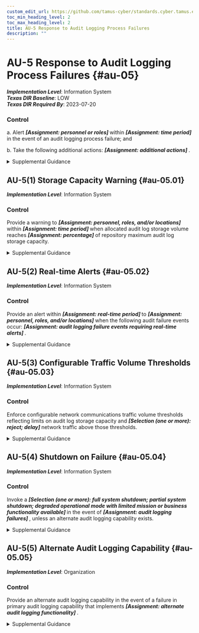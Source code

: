 ```yaml
---
custom_edit_url: https://github.com/tamus-cyber/standards.cyber.tamus.edu/tree/main/static/content/tamus.edu/TAMUS_profile.xml
toc_min_heading_level: 2
toc_max_heading_level: 2
title: AU-5 Response to Audit Logging Process Failures
description: ""
---
```


# AU-5 Response to Audit Logging Process Failures {#au-05}

_**Implementation Level**_: Information System\
_**Texas DIR Baseline**_: LOW\
_**Texas DIR Required By**_: 2023-07-20

### Control

a. Alert <strong> <em>[Assignment: personnel or roles]</em> </strong> within <strong> <em>[Assignment: time period]</em> </strong> in the event of an audit logging process failure; and

b. Take the following additional actions: <strong> <em>[Assignment: additional actions]</em> </strong>.

<details>
  <summary>Supplemental Guidance</summary>

Audit logging process failures include software and hardware errors, failures in audit log capturing mechanisms, and reaching or exceeding audit log storage capacity. Organization-defined actions include overwriting oldest audit records, shutting down the system, and stopping the generation of audit records. Organizations may choose to define additional actions for audit logging process failures based on the type of failure, the location of the failure, the severity of the failure, or a combination of such factors. When the audit logging process failure is related to storage, the response is carried out for the audit log storage repository (i.e., the distinct system component where the audit logs are stored), the system on which the audit logs reside, the total audit log storage capacity of the organization (i.e., all audit log storage repositories combined), or all three. Organizations may decide to take no additional actions after alerting designated roles or personnel.

</details>

## AU-5(1) Storage Capacity Warning {#au-05.01}

_**Implementation Level**_: Information System

### Control

Provide a warning to <strong> <em>[Assignment: personnel, roles, and/or locations]</em> </strong> within <strong> <em>[Assignment: time period]</em> </strong> when allocated audit log storage volume reaches <strong> <em>[Assignment: percentage]</em> </strong> of repository maximum audit log storage capacity.

<details>
  <summary>Supplemental Guidance</summary>

Organizations may have multiple audit log storage repositories distributed across multiple system components with each repository having different storage volume capacities.

</details>

## AU-5(2) Real-time Alerts {#au-05.02}

_**Implementation Level**_: Information System

### Control

Provide an alert within <strong> <em>[Assignment: real-time period]</em> </strong> to <strong> <em>[Assignment: personnel, roles, and/or locations]</em> </strong> when the following audit failure events occur: <strong> <em>[Assignment: audit logging failure events requiring real-time alerts]</em> </strong>.

<details>
  <summary>Supplemental Guidance</summary>

Alerts provide organizations with urgent messages. Real-time alerts provide these messages at information technology speed (i.e., the time from event detection to alert occurs in seconds or less).

</details>

## AU-5(3) Configurable Traffic Volume Thresholds {#au-05.03}

_**Implementation Level**_: Information System

### Control

Enforce configurable network communications traffic volume thresholds reflecting limits on audit log storage capacity and <strong> <em>[Selection (one or more): reject; delay]</em> </strong> network traffic above those thresholds.

<details>
  <summary>Supplemental Guidance</summary>

Organizations have the capability to reject or delay the processing of network communications traffic if audit logging information about such traffic is determined to exceed the storage capacity of the system audit logging function. The rejection or delay response is triggered by the established organizational traffic volume thresholds that can be adjusted based on changes to audit log storage capacity.

</details>

## AU-5(4) Shutdown on Failure {#au-05.04}

_**Implementation Level**_: Information System

### Control

Invoke a <strong> <em>[Selection (one or more): full system shutdown; partial system shutdown; degraded operational mode with limited mission or business functionality available]</em> </strong> in the event of <strong> <em>[Assignment: audit logging failures]</em> </strong> , unless an alternate audit logging capability exists.

<details>
  <summary>Supplemental Guidance</summary>

Organizations determine the types of audit logging failures that can trigger automatic system shutdowns or degraded operations. Because of the importance of ensuring mission and business continuity, organizations may determine that the nature of the audit logging failure is not so severe that it warrants a complete shutdown of the system supporting the core organizational mission and business functions. In those instances, partial system shutdowns or operating in a degraded mode with reduced capability may be viable alternatives.

</details>

## AU-5(5) Alternate Audit Logging Capability {#au-05.05}

_**Implementation Level**_: Organization

### Control

Provide an alternate audit logging capability in the event of a failure in primary audit logging capability that implements <strong> <em>[Assignment: alternate audit logging functionality]</em> </strong>.

<details>
  <summary>Supplemental Guidance</summary>

Since an alternate audit logging capability may be a short-term protection solution employed until the failure in the primary audit logging capability is corrected, organizations may determine that the alternate audit logging capability need only provide a subset of the primary audit logging functionality that is impacted by the failure.

</details>


